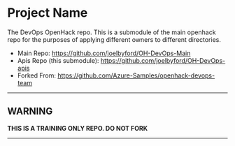 # Project Name

The DevOps OpenHack repo.  This is a submodule of the main openhack repo for the purposes of applying different owners to different directories.

* Main Repo: https://github.com/joelbyford/OH-DevOps-Main
* Apis Repo (this submodule): https://github.com/joelbyford/OH-DevOps-apis
* Forked From: https://github.com/Azure-Samples/openhack-devops-team


---

## WARNING

**THIS IS A TRAINING ONLY REPO.  DO NOT FORK**

---